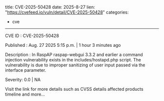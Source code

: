  
title: CVE-2025-50428
date: 2025-8-27
lien: "https://cvefeed.io/vuln/detail/CVE-2025-50428"
categories:
  - cve
---

CVE ID : CVE-2025-50428

Published :  Aug. 27
2025
5:15 p.m. | 1 hour
3 minutes ago

Description : In RaspAP raspap-webgui 3.3.2 and earlier
a command injection vulnerability exists in the includes/hostapd.php script. The vulnerability is due to improper sanitizing of user input passed via the interface parameter.

Severity: 0.0 | NA

Visit the link for more details
such as CVSS details
affected products
timeline
and more...
